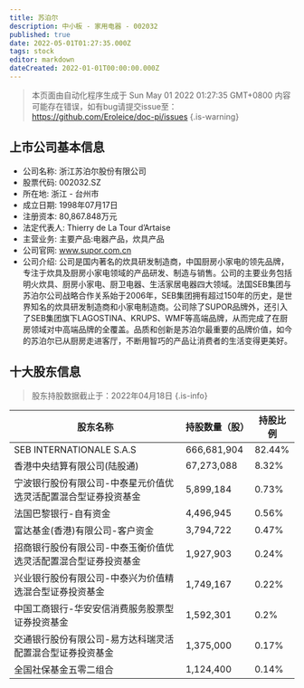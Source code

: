 ```yaml
---
title: 苏泊尔
description: 中小板 - 家用电器 - 002032
published: true
date: 2022-05-01T01:27:35.000Z
tags: stock
editor: markdown
dateCreated: 2022-01-01T00:00:00.000Z
---
```


> 本页面由自动化程序生成于 Sun May 01 2022 01:27:35 GMT+0800
> 内容可能存在错误，如有bug请提交issue至：https://github.com/Eroleice/doc-pi/issues
{.is-warning}

## 上市公司基本信息
- 公司名称: 浙江苏泊尔股份有限公司
- 股票代码: 002032.SZ
- 所在地: 浙江 - 台州市
- 成立日期: 1998年07月17日
- 注册资本: 80,867.848万元
- 法定代表人: Thierry de La Tour d’Artaise
- 主营业务: 主要产品:电器产品，炊具产品
- 公司官网: www.supor.com.cn
- 公司介绍: 公司是国内著名的炊具研发制造商，中国厨房小家电的领先品牌，专注于炊具及厨房小家电领域的产品研发、制造与销售。公司的主要业务包括明火炊具、厨房小家电、厨卫电器、生活家居电器四大领域。法国SEB集团与苏泊尔公司战略合作关系始于2006年，SEB集团拥有超过150年的历史，是世界知名的炊具研发制造商和小家电制造商。公司除了SUPOR品牌外，还引入了SEB集团旗下LAGOSTINA、KRUPS、WMF等高端品牌，从而完成了在厨房领域对中高端品牌的全覆盖。品质和创新是苏泊尔最重要的品牌价值，如今的苏泊尔已从厨房走进客厅，不断用智巧的产品让消费者的生活变得更美好。


## 十大股东信息
> 股东持股数据截止于：2022年04月18日
{.is-info}

| 股东名称 | 持股数量（股） | 持股比例 |
| --- | --- | --- |
| SEB INTERNATIONALE S.A.S | 666,681,904 | 82.44% |
| 香港中央结算有限公司(陆股通) | 67,273,088 | 8.32% |
| 宁波银行股份有限公司-中泰星元价值优选灵活配置混合型证券投资基金 | 5,899,184 | 0.73% |
| 法国巴黎银行-自有资金 | 4,496,945 | 0.56% |
| 富达基金(香港)有限公司-客户资金 | 3,794,722 | 0.47% |
| 招商银行股份有限公司-中泰玉衡价值优选灵活配置混合型证券投资基金 | 1,927,903 | 0.24% |
| 兴业银行股份有限公司-中泰兴为价值精选混合型证券投资基金 | 1,749,167 | 0.22% |
| 中国工商银行-华安安信消费服务股票型证券投资基金 | 1,592,301 | 0.2% |
| 交通银行股份有限公司-易方达科瑞灵活配置混合型证券投资基金 | 1,375,000 | 0.17% |
| 全国社保基金五零二组合 | 1,124,400 | 0.14% |




